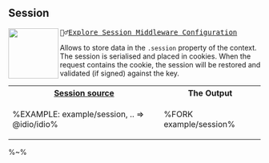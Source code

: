## Session

<img src="https://raw.github.com/idiocc/core/master/images/session.svg?sanitize=true" align="left" height="100"><kbd>👳‍♂️[Explore Session Middleware Configuration](../../wiki/Session)</kbd>

Allows to store data in the `.session` property of the context. The session is serialised and placed in cookies. When the request contains the cookie, the session will be restored and validated (if signed) against the key.

<table>
<!-- block-start -->
<tr><th><a href="example/session.js">Session source</a></th><th>The Output</th></tr>
<tr><td>

%EXAMPLE: example/session, .. => @idio/idio%
</td>
<td>

%FORK example/session%
</td>
<!-- <td>%FORKERR-fs example/session%</td> -->
</tr>
</table>

%~%